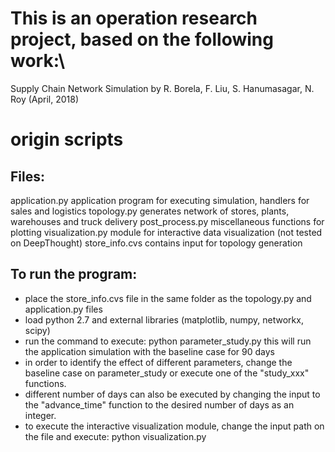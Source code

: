 # This is an operation research project, based on the following work:\
Supply Chain Network Simulation by R. Borela, F. Liu, S. Hanumasagar, N. Roy (April, 2018)


# origin scripts
## Files:
application.py	        application program for executing simulation, handlers for sales and logistics
topology.py    		generates network of stores, plants, warehouses and truck delivery
post_process.py	        miscellaneous functions for plotting
visualization.py        module for interactive data visualization (not tested on DeepThought) 
store_info.cvs          contains input for topology generation

## To run the program:
- place the store_info.cvs file in the same folder as the topology.py and application.py files
- load python 2.7 and external libraries (matplotlib, numpy, networkx, scipy)
- run the command to execute:
    python parameter_study.py
  this will run the application simulation with the baseline case for 90 days
- in order to identify the effect of different parameters, change the baseline case on parameter_study or execute one of the "study_xxx" functions.
- different number of days can also be executed by changing the input to the "advance_time" function to the desired number of days as an integer.
- to execute the interactive visualization module, change the input path on the file and execute:
    python visualization.py


